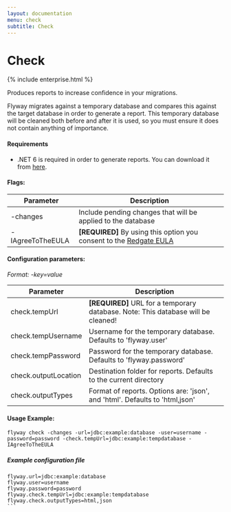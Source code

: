```yaml
---
layout: documentation
menu: check
subtitle: Check
---
```


# Check
{% include enterprise.html %}

Produces reports to increase confidence in your migrations.

Flyway migrates against a temporary database and compares this against the target database in order to generate a report.
This temporary database will be cleaned both before and after it is used, so you must ensure it does not contain anything of importance.

#### Requirements
- .NET 6 is required in order to generate reports. You can download it from [here](https://dotnet.microsoft.com/en-us/download/dotnet/6.0).

#### Flags:

| Parameter                    | Description
| ---------------------------- | --------------------------------------------------------------
|    -changes                  |  Include pending changes that will be applied to the database
|    -IAgreeToTheEULA          |  **[REQUIRED]** By using this option you consent to the [Redgate EULA](https://www.red-gate.com/eula)

#### Configuration parameters:
 _Format: -key=value_

| Parameter                    | Description
| ---------------------------- | -----------------------------------------------------------
|    check.tempUrl             | **[REQUIRED]** URL for a temporary database. Note: This database will be cleaned!
|    check.tempUsername        | Username for the temporary database. Defaults to 'flyway.user'
|    check.tempPassword        | Password for the temporary database. Defaults to 'flyway.password'
|    check.outputLocation      | Destination folder for reports. Defaults to the current directory
|    check.outputTypes         | Format of reports. Options are: 'json', and 'html'. Defaults to 'html,json'

#### Usage Example:
```
flyway check -changes -url=jdbc:example:database -user=username -password=password -check.tempUrl=jdbc:example:tempdatabase -IAgreeToTheEULA
```

##### Example configuration file

``````properties
flyway.url=jdbc:example:database
flyway.user=username
flyway.password=password
flyway.check.tempUrl=jdbc:example:tempdatabase
flyway.check.outputTypes=html,json
```
